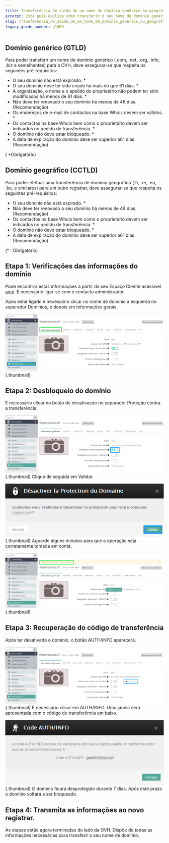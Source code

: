 ```yaml
---
title: Transferência de saída de um nome de domínio genérico ou geográfico
excerpt: Este guia explica como transferir o seu nome de domínio genérico para um outro prestador de serviços de domínio (registrar)
slug: transferencia_de_saida_de_um_nome_de_dominio_generico_ou_geografico
legacy_guide_number: g1869
---
```



## Domínio genérico (GTLD)

Para poder transferir um nome de domínio genérico  (.com, .net, .org, .info, .biz e semelhantes) para a OVH, deve assegurar-se que respeita os seguintes pré-requisitos:


- O seu domínio não está expirado. *
- O seu domínio deve ter sido criado há mais do que 61 dias. *
- A organização, o nome e o apelido do proprietário não podem ter sido modificados há menos de 61 dias. *
- Não deve ter renovado o seu domínio há menos de 46 dias. (Recomendação)
- Os endereços de e-mail de contactos na base Whois devem ser válidos. *
- Os contactos na base Whois bem como o proprietário devem ser indicados no pedido de transferência. *
- O domínio não deve estar bloqueado. *
- A data de expiração do domínio deve ser superior a61 dias. (Recomendação)


( *Obrigatório)


## Domínio geográfico (CCTLD)

Para poder efetuar uma transferência de domínio geográfico (.fr, .re, .eu, .be, e similares) para um outro registrar, deve assegurar-se que respeita os seguintes pré-requisitos:


- O seu domínio não está expirado. *
- Não deve ter renovado o seu domínio há menos de 46 dias. (Recomendação)
- Os contactos na base Whois bem como o proprietário devem ser indicados no pedido de transferência. *
- O domínio não deve estar bloqueado. *
- A data de expiração do domínio deve ser superior a61 dias. (Recomendação)


(* : Obrigatório)


## Etapa 1: Verificações das informações do domínio
Pode encontrar estas informações a partir do seu Espaço Cliente acessível [aqui](https://www.ovh.com/manager/web/login/).
 É necessário ligar-se com o contacto administrador.

Após estar ligado é necessário clicar no nome de domínio à esquerda no separador Domínios, e depois em Informações gerais.

![](images/img_3692.jpg){.thumbnail}


## Etapa 2: Desbloqueio do domínio
É necessário clicar no botão de desativação no separador Proteção contra a transferência.

![](images/img_3695.jpg){.thumbnail}
Clique de seguida em Validar.

![](images/img_3693.jpg){.thumbnail}
Aguarde alguns minutos para que a operação seja corretamente tomada em conta.

![](images/img_3694.jpg){.thumbnail}


## Etapa 3: Recuperação do código de transferência
Após ter desativado o domínio, o botão AUTH/INFO aparecerá.

![](images/img_3696.jpg){.thumbnail}
É necessário clicar em AUTH/INFO. Uma janela será apresentada com o código de transferência em baixo.

![](images/img_3697.jpg){.thumbnail}
 O domínio ficará desprotegido durante 7 dias. Após este prazo o domínio voltará a ser bloqueado.


## Etapa 4: Transmita as informações ao novo registrar.
As etapas estão agora terminadas do lado da OVH. Dispõe de todas as informações necessárias para transferir o seu nome de domínio.

